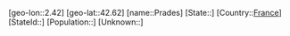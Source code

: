 ﻿---
location: [42.62,2.42]
type: City
tags:
- geo/City


SpocWebEntityId: 33499
isDeleted: false
confidential: public

---
[geo-lon::2.42]
[geo-lat::42.62]
[name::Prades]
[State::]
[Country::[France](geo/Continent/Europe/France.md)]
[StateId::]
[Population::]
[Unknown::]

